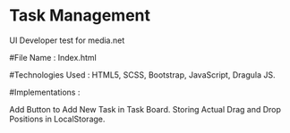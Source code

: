 # Task Management
UI Developer test for media.net

#File Name : Index.html

#Technologies Used : HTML5, SCSS, Bootstrap, JavaScript, Dragula JS.

#Implementations :

Add Button to Add New Task in Task Board.
Storing Actual Drag and Drop Positions in LocalStorage.
